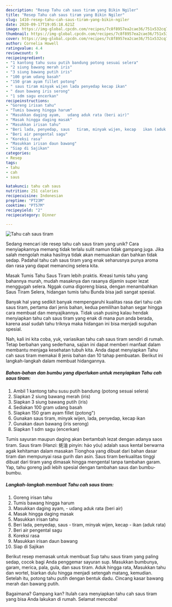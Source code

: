 ```yaml
---
description: "Resep Tahu cah saus tiram yang Bikin Ngiler"
title: "Resep Tahu cah saus tiram yang Bikin Ngiler"
slug: 1410-resep-tahu-cah-saus-tiram-yang-bikin-ngiler
date: 2020-09-17T19:05:18.621Z
image: https://img-global.cpcdn.com/recipes/7c8f8957ea2cae36/751x532cq70/tahu-cah-saus-tiram-foto-resep-utama.jpg
thumbnail: https://img-global.cpcdn.com/recipes/7c8f8957ea2cae36/751x532cq70/tahu-cah-saus-tiram-foto-resep-utama.jpg
cover: https://img-global.cpcdn.com/recipes/7c8f8957ea2cae36/751x532cq70/tahu-cah-saus-tiram-foto-resep-utama.jpg
author: Cornelia Howell
ratingvalue: 4.4
reviewcount: 9
recipeingredient:
- "1 kantong tahu susu putih bandung potong sesuai selera"
- "2 siung bawang merah iris"
- "3 siung bawang putih iris"
- "100 gram udang basah"
- "150 gram ayam fillet potong"
- " saus tiram minyak wijen lada penyedap kecap ikan"
- " daun bawang iris serong"
- "1 sdm sagu encerkan"
recipeinstructions:
- "Goreng irisan tahu"
- "Tumis bawang hingga harum"
- "Masukkan daging ayam,   udang aduk rata (beri air)"
- "Masak hingga daging masak"
- "Masukkan irisan tahu"
- "Beri lada, penyedap, saus   tiram, minyak wijen, kecap   ikan (aduk rata)"
- "Beri air pengental sagu"
- "Koreksi rasa"
- "Masukkan irisan daun bawang"
- "Siap di Sajikan"
categories:
- Resep
tags:
- tahu
- cah
- saus

katakunci: tahu cah saus 
nutrition: 251 calories
recipecuisine: Indonesian
preptime: "PT23M"
cooktime: "PT57M"
recipeyield: "2"
recipecategory: Dinner

---
```



![Tahu cah saus tiram](https://img-global.cpcdn.com/recipes/7c8f8957ea2cae36/751x532cq70/tahu-cah-saus-tiram-foto-resep-utama.jpg)

Sedang mencari ide resep tahu cah saus tiram yang unik? Cara menyiapkannya memang tidak terlalu sulit namun tidak gampang juga. Jika salah mengolah maka hasilnya tidak akan memuaskan dan bahkan tidak sedap. Padahal tahu cah saus tiram yang enak seharusnya punya aroma dan rasa yang dapat memancing selera kita.

Masak Tumis Tahu Saus Tiram lebih praktis. Kreasi tumis tahu yang bahannya murah, mudah masaknya dan rasanya dijamin super lezat menggugah selera. Nggak cuma digoreng biasa, dengan menambahkan Saus Tiram Selera, hidangan tumis tahu Bunda bisa jadi sangat spesial.

Banyak hal yang sedikit banyak mempengaruhi kualitas rasa dari tahu cah saus tiram, pertama dari jenis bahan, kedua pemilihan bahan segar hingga cara membuat dan menyajikannya. Tidak usah pusing kalau hendak menyiapkan tahu cah saus tiram yang enak di mana pun anda berada, karena asal sudah tahu triknya maka hidangan ini bisa menjadi suguhan spesial.


Nah, kali ini kita coba, yuk, variasikan tahu cah saus tiram sendiri di rumah. Tetap berbahan yang sederhana, sajian ini dapat memberi manfaat dalam membantu menjaga kesehatan tubuh kita. Anda dapat menyiapkan Tahu cah saus tiram memakai 8 jenis bahan dan 10 tahap pembuatan. Berikut ini langkah-langkah dalam membuat hidangannya.

<!--inarticleads1-->

##### Bahan-bahan dan bumbu yang diperlukan untuk menyiapkan Tahu cah saus tiram:

1. Ambil 1 kantong tahu susu putih bandung (potong sesuai selera)
1. Siapkan 2 siung bawang merah (iris)
1. Siapkan 3 siung bawang putih (iris)
1. Sediakan 100 gram udang basah
1. Siapkan 150 gram ayam fillet (potong&#34;)
1. Gunakan  saus tiram, minyak wijen, lada, penyedap, kecap ikan
1. Gunakan  daun bawang (iris serong)
1. Siapkan 1 sdm sagu (encerkan)


Tumis sayuran maupun daging akan bertambah lezat dengan adanya saos tiram. Saus tiram (Hanzi: 蚝油 pinyin: háo yóu) adalah saus kental berwarna agak kehitaman dalam masakan Tionghoa yang dibuat dari bahan dasar tiram dan mempunyai rasa gurih dan asin. Saus tiram berkualitas tinggi dibuat dari tiram yang dimasak hingga mengental tanpa tambahan garam. Yap, tahu goreng jadi lebih spesial dengan tambahan saus dan bumbu-bumbu. 

<!--inarticleads2-->

##### Langkah-langkah membuat Tahu cah saus tiram:

1. Goreng irisan tahu
1. Tumis bawang hingga harum
1. Masukkan daging ayam,  -  udang aduk rata (beri air)
1. Masak hingga daging masak
1. Masukkan irisan tahu
1. Beri lada, penyedap, saus  -  tiram, minyak wijen, kecap  -  ikan (aduk rata)
1. Beri air pengental sagu
1. Koreksi rasa
1. Masukkan irisan daun bawang
1. Siap di Sajikan


Berikut resep memasak untuk membuat Sup tahu saus tiram yang paling sedap, cocok bagi Anda penggemar sayuran sup. Masukkan bumbunya, garam, merica, pala, gula, dan saus tiram. Aduk hingga rata, Masukkan tahu dan wortel, biarkan dulu hingga menjadi setengah matang, kemudian. Setelah itu, potong tahu putih dengan bentuk dadu. Cincang kasar bawang merah dan bawang putih. 

Bagaimana? Gampang kan? Itulah cara menyiapkan tahu cah saus tiram yang bisa Anda lakukan di rumah. Selamat mencoba!
